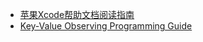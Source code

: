 
* [苹果Xcode帮助文档阅读指南](http://blog.csdn.net/skymingst/article/details/10417029)
* [Key-Value Observing Programming Guide](https://developer.apple.com/library/content/documentation/Cocoa/Conceptual/KeyValueObserving/KeyValueObserving.html)
